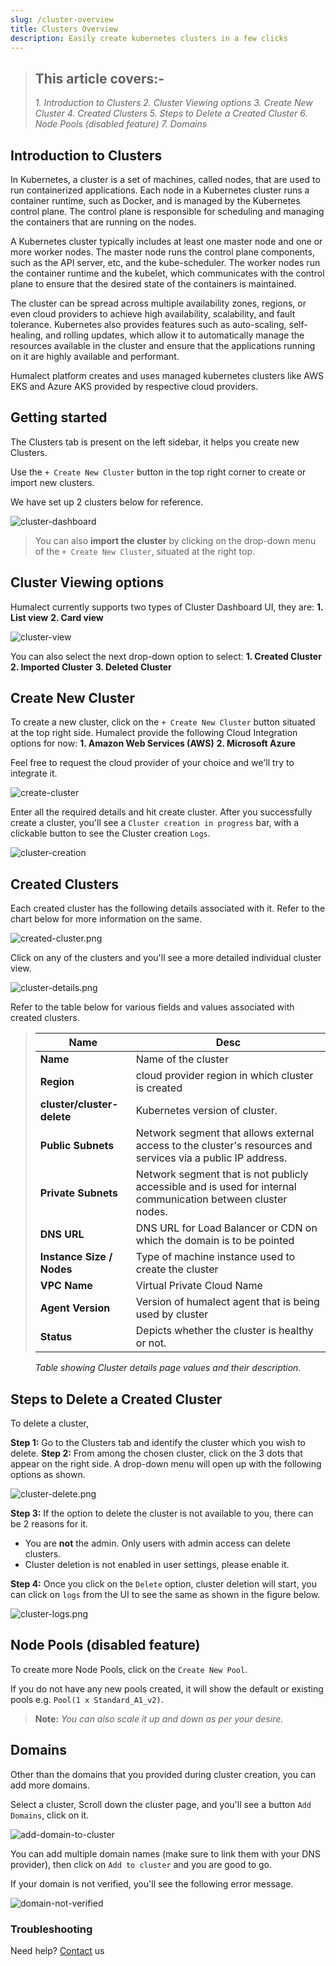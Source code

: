 ```yaml
---
slug: /cluster-overview
title: Clusters Overview
description: Easily create kubernetes clusters in a few clicks
---
```

> ## This article covers:-
> *1. Introduction to Clusters*
> *2. Cluster Viewing options*
> *3. Create New Cluster*
> *4. Created Clusters*
> *5. Steps to Delete a Created Cluster*
> *6. Node Pools (disabled feature)*
> *7. Domains*


## Introduction to Clusters

In Kubernetes, a cluster is a set of machines, called nodes, that are used to run containerized applications. Each node in a Kubernetes cluster runs a container runtime, such as Docker, and is managed by the Kubernetes control plane. The control plane is responsible for scheduling and managing the containers that are running on the nodes.

A Kubernetes cluster typically includes at least one master node and one or more worker nodes. The master node runs the control plane components, such as the API server, etc, and the kube-scheduler. The worker nodes run the container runtime and the kubelet, which communicates with the control plane to ensure that the desired state of the containers is maintained.

The cluster can be spread across multiple availability zones, regions, or even cloud providers to achieve high availability, scalability, and fault tolerance. Kubernetes also provides features such as auto-scaling, self-healing, and rolling updates, which allow it to automatically manage the resources available in the cluster and ensure that the applications running on it are highly available and performant.

Humalect platform creates and uses managed kubernetes clusters like AWS EKS and Azure AKS provided by respective cloud providers.

## Getting started


The Clusters tab is present on the left sidebar, it helps you create new Clusters.

Use the `+ Create New Cluster` button in the top right corner to create or import new clusters.

We have set up 2 clusters below for reference.

![cluster-dashboard](./../../static/img/cluster-dashboard.png)




> You can also **import the cluster** by clicking on the drop-down menu of the `+ Create New Cluster`, situated at the right top.

## Cluster Viewing options
Humalect currently supports two types of Cluster Dashboard UI, they are:
**1. List view**
**2. Card view**

![cluster-view](./../../static/img/cluster-view.png)

You can also select the next drop-down option to select:
**1. Created Cluster**
**2. Imported Cluster**
**3. Deleted Cluster**


## Create New Cluster

To create a new cluster, click on the `+ Create New Cluster` button situated at the top right side.
Humalect provide the following Cloud Integration options for now:
**1. Amazon Web Services (AWS)**
**2. Microsoft Azure**

Feel free to request the cloud provider of your choice and we'll try to integrate it.


![create-cluster](./../../static/img/create-cluster.png)



Enter all the required details and hit create cluster. After you successfully create a cluster, you'll see a `Cluster creation in progress` bar, with a clickable button to see the Cluster creation `Logs`.

![cluster-creation](./../../static/img/cluster-creation.png)




## Created Clusters

Each created cluster has the following details associated with it. Refer to the chart below for more information on the same.


![created-cluster.png](./../../static/img/created-cluster.png)


Click on any of the clusters and you'll see a more detailed individual cluster view.


![cluster-details.png](./../../static/img/cluster-details.png)


Refer to the table below for various fields and values associated with created clusters.

> | Name                  | Desc |
> | --------------------- | ---- |
> | **Name**                  | Name of the cluster    |
> | **Region**                | cloud provider region in which cluster is created     |
> | **cluster/cluster-delete**       | Kubernetes version of cluster.     |
> | **Public Subnets**        | Network segment that allows external access to the cluster's resources and services via a public IP address.     |
> | **Private Subnets**       | Network segment that is not publicly accessible and is used for internal communication between cluster nodes.|
> | **DNS URL**               | DNS URL for Load Balancer or CDN on which the domain is to be pointed     |
> | **Instance Size / Nodes** | Type of machine instance used to create the cluster     |
> | **VPC Name**              | Virtual Private Cloud Name    |
> | **Agent Version**         | Version of humalect agent that is being used by cluster     |
> | **Status**                | Depicts whether the cluster is healthy or not.     |
<center><i>Table showing Cluster details page values and their description. </i></center>



## Steps to Delete a Created Cluster
To delete a cluster,

**Step 1:** Go to the Clusters tab and identify the cluster which you wish to delete.
**Step 2:** From among the chosen cluster, click on the 3 dots that appear on the right side. A drop-down menu will open up with the following options as shown.

![cluster-delete.png](./../../static/img/cluster-delete.png)

**Step 3:** If the option to delete the cluster is not available to you, there can be 2 reasons for it.
- You are **not** the admin. Only users with admin access can delete clusters.
- Cluster deletion is not enabled in user settings, please enable it.

**Step 4:** Once you click on the `Delete` option, cluster deletion will start, you can click on `logs` from the UI to see the same as shown in the figure below.

![cluster-logs.png](./../../static/img/cluster-logs.png)


## Node Pools (disabled feature)

To create more Node Pools, click on the `Create New Pool`.

If you do not have any new pools created, it will show the default or existing pools e.g. `Pool(1 x Standard_A1_v2)`.

> **Note:** *You can also scale it up and down as per your desire.*



## Domains

Other than the domains that you provided during cluster creation, you can add more domains.

Select a cluster, Scroll down the cluster page, and you'll see a button `Add Domains`, click on it.


![add-domain-to-cluster](./../../static/img/add-domain-to-cluster.png)


You can add multiple domain names (make sure to link them with your DNS provider), then click on `Add to cluster` and you are good to go.


If your domain is not verified, you'll see the following error message.

![domain-not-verified](./../../static/img/domain-not-verified.png)


### Troubleshooting
Need help? [Contact](./../docs/Contact-us/reach-out-to-us) us
